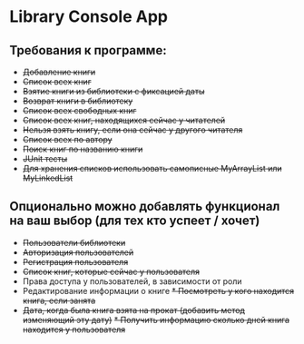 # Library Console App

## Требования к программе:
* ~~Добавление книги~~
* ~~Список всех книг~~
* ~~Взятие книги из библиотеки с фиксацией даты~~
* ~~Возврат книги в библиотеку~~
* ~~Список всех свободных книг~~
* ~~Список всех книг, находящихся сейчас у читателей~~
* ~~Нельзя взять книгу, если она сейчас у другого читателя~~
* ~~Список всех по автору~~
* ~~Поиск книг по названию книги~~
* ~~JUnit тесты~~
* ~~Для хранения списков использовать самописные MyArrayList или MyLinkedList~~
## Опционально можно добавлять функционал на ваш выбор (для тех кто успеет / хочет)
* ~~Пользователи библиотеки~~
* ~~Авторизация пользователей~~
* ~~Регистрация пользователя~~
* ~~Список книг, которые сейчас у пользователя~~
* Права доступа у пользователей, в зависимости от роли
* Редактирование информации о книге
~~* Посмотреть у кого находится книга, если занята~~
* ~~Дата, когда была книга взята на прокат (добавить метод изменяющий эту дату)~~
~~* Получить информацию сколько дней книга находится у пользователя~~
